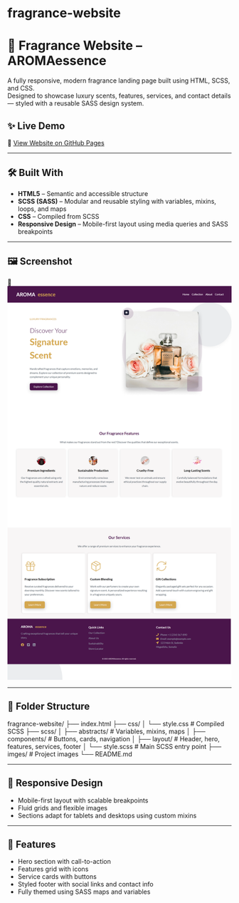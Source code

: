 # fragrance-website
# 🌸 Fragrance Website – AROMAessence

A fully responsive, modern fragrance landing page built using HTML, SCSS, and CSS.  
Designed to showcase luxury scents, features, services, and contact details — styled with a reusable SASS design system.

## ✨ Live Demo

🔗 [View Website on GitHub Pages](https://saruuja.github.io/fragrance-website/)


---

## 🛠️ Built With

- **HTML5** – Semantic and accessible structure
- **SCSS (SASS)** – Modular and reusable styling with variables, mixins, loops, and maps
- **CSS** – Compiled from SCSS
- **Responsive Design** – Mobile-first layout using media queries and SASS breakpoints

---
## 🖼️ Screenshot

📸![Fragrance Website Screenshot](/screenshot/screencapture-Desktop.png)

---
## 📂 Folder Structure

fragrance-website/
├── index.html
├── css/
│ └── style.css # Compiled SCSS
├── scss/
│ ├── abstracts/ # Variables, mixins, maps
│ ├── components/ # Buttons, cards, navigation
│ ├── layout/ # Header, hero, features, services, footer
│ └── style.scss # Main SCSS entry point
├── imges/ # Project images
└── README.md


---

## 📱 Responsive Design

- Mobile-first layout with scalable breakpoints
- Fluid grids and flexible images
- Sections adapt for tablets and desktops using custom mixins

---

## 🎨 Features

- Hero section with call-to-action
- Features grid with icons
- Service cards with buttons
- Styled footer with social links and contact info
- Fully themed using SASS maps and variables


